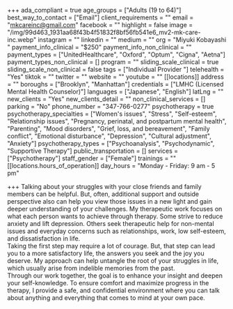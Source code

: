 +++
ada_compliant = true
age_groups = ["Adults (19 to 64)"]
best_way_to_contact = ["Email"]
client_requirements = ""
email = "mkcareinc@gmail.com"
facebook = ""
highlight = false
image = "/img/99d463_1931aa68f43b4f51832f8bf56fb541e6_mv2-mk-care-inc.webp"
instagram = ""
linkedin = ""
medium = ""
org = "Miyuki Kobayashi "
payment_info_clinical = "$250"
payment_info_non_clinical = ""
payment_types = ["UnitedHealthcare", "Oxford", "Optum", "Cigna", "Aetna"]
payment_types_non_clinical = []
program = ""
sliding_scale_clinical = true
sliding_scale_non_clinical = false
tags = ["Individual Provider "]
telehealth = "Yes"
tiktok = ""
twitter = ""
website = ""
youtube = ""
[[locations]]
address = ""
boroughs = ["Brooklyn", "Manhattan"]
credentials = ["LMHC (Licensed Mental Health Counselor)"]
languages = ["Japanese", "English"]
latLng = ""
new_clients = "Yes"
new_clients_detail = ""
non_clinical_services = []
parking = "No"
phone_number = "347-766-0277"
psychotherapy = true
psychotherapy_specialties = ["Women's issues", "Stress", "Self-esteem", "Relationship issues", "Pregnancy, perinatal, and postpartum mental health", "Parenting", "Mood disorders", "Grief, loss, and bereavement", "Family conflict", "Emotional disturbance", "Depression", "Cultural adjustment", "Anxiety"]
psychotherapy_types = ["Psychoanalysis", "Psychodynamic", "Supportive Therapy"]
public_transportation = []
services = ["Psychotherapy"]
staff_gender = ["Female"]
trainings = ""
[[locations.hours_of_operation]]
day_hours = "Monday - Friday: 9 am - 5 pm"

+++
Talking about your struggles with your close friends and family members can be helpful. But, often, additional support and outside perspective also can help you view those issues in a new light and gain deeper understanding of your challenges. My therapeutic work focuses on what each person wants to achieve through therapy. Some strive to reduce anxiety and lift depression. Others seek therapeutic help for non-mental issues and everyday concerns such as relationships, work, low self-esteem, and dissatisfaction in life.  
Taking the first step may require a lot of courage. But, that step can lead you to a more satisfactory life, the answers you seek and the joy you deserve. My approach can help untangle the root of your struggles in life, which usually arise from indelible memories from the past.  
Through our work together, the goal is to enhance your insight and deepen your self-knowledge. To ensure comfort and maximize progress in the therapy, I provide a safe, and confidential environment where you can talk about anything and everything that comes to mind at your own pace.
